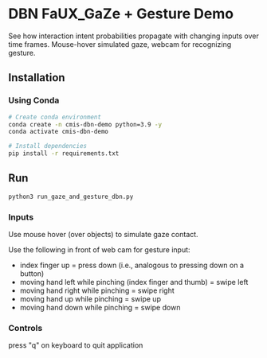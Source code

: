 # DBN FaUX_GaZe + Gesture Demo

See how interaction intent probabilities propagate with changing inputs over time frames.
Mouse-hover simulated gaze, webcam for recognizing gesture.

## Installation

### Using Conda 

```bash
# Create conda environment
conda create -n cmis-dbn-demo python=3.9 -y
conda activate cmis-dbn-demo

# Install dependencies
pip install -r requirements.txt
```

## Run

```bash
python3 run_gaze_and_gesture_dbn.py
```

### Inputs
Use mouse hover (over objects) to simulate gaze contact. 

Use the following in front of web cam for gesture input:
- index finger up = press down (i.e., analogous to pressing down on a button)
- moving hand left while pinching (index finger and thumb) = swipe left
- moving hand right while pinching = swipe right
- moving hand up while pinching = swipe up
- moving hand down while pinching = swipe down

### Controls
press "q" on keyboard to quit application
